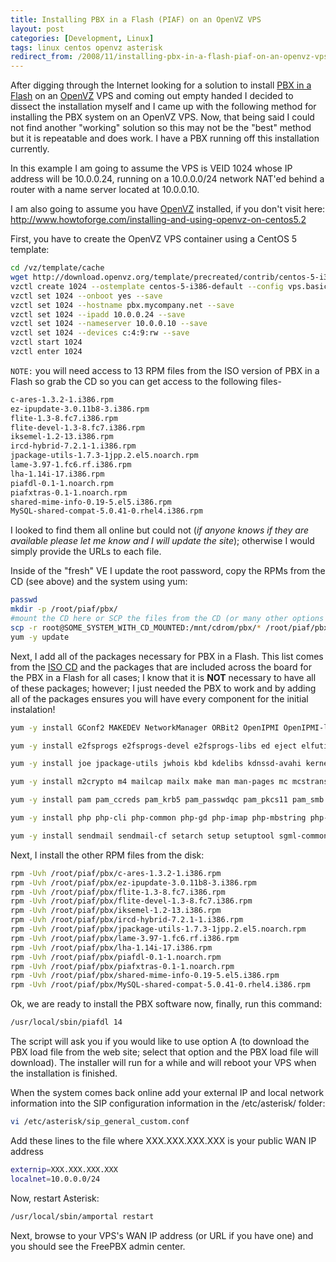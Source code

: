 ```yaml
---
title: Installing PBX in a Flash (PIAF) on an OpenVZ VPS
layout: post
categories: [Development, Linux]
tags: linux centos openvz asterisk
redirect_from: /2008/11/installing-pbx-in-a-flash-piaf-on-an-openvz-vps
---
```


After digging through the Internet looking for a solution to install <a href="http://pbxinaflash.net/">PBX in a Flash</a> on an <a href="http://wiki.openvz.org">OpenVZ</a> VPS and coming out empty handed I decided to dissect the installation myself and I came up with the following method for installing the PBX system on an OpenVZ VPS.  Now, that being said I could not find another "working" solution so this may not be the "best" method but it is repeatable and does work.  I have a PBX running off this installation currently.

In this example I am going to assume the VPS is VEID 1024 whose IP address will be 10&#46;0&#46;0&#46;24, running on a 10&#46;0&#46;0&#46;0&#47;24 network NAT'ed behind a router with a name server located at 10&#46;0&#46;0&#46;10&#46;

I am also going to assume you have <a href="http://wiki.openvz.org">OpenVZ</a> installed, if you don't visit here: <a href="http://www.howtoforge.com/installing-and-using-openvz-on-centos5.2">http://www.howtoforge.com/installing-and-using-openvz-on-centos5.2</a>

First, you have to create the OpenVZ VPS container using a CentOS 5 template&#58;

```bash
cd /vz/template/cache
wget http://download.openvz.org/template/precreated/contrib/centos-5-i386-default.tar.gz
vzctl create 1024 --ostemplate centos-5-i386-default --config vps.basic
vzctl set 1024 --onboot yes --save
vzctl set 1024 --hostname pbx.mycompany.net --save
vzctl set 1024 --ipadd 10.0.0.24 --save
vzctl set 1024 --nameserver 10.0.0.10 --save
vzctl set 1024 --devices c:4:9:rw --save
vzctl start 1024
vzctl enter 1024
```

`NOTE:` you will need access to 13 RPM files from the ISO version of PBX in a Flash so grab the CD so you can get access to the following files-

```bash
c-ares-1.3.2-1.i386.rpm
ez-ipupdate-3.0.11b8-3.i386.rpm
flite-1.3-8.fc7.i386.rpm
flite-devel-1.3-8.fc7.i386.rpm
iksemel-1.2-13.i386.rpm
ircd-hybrid-7.2.1-1.i386.rpm
jpackage-utils-1.7.3-1jpp.2.el5.noarch.rpm
lame-3.97-1.fc6.rf.i386.rpm
lha-1.14i-17.i386.rpm
piafdl-0.1-1.noarch.rpm
piafxtras-0.1-1.noarch.rpm
shared-mime-info-0.19-5.el5.i386.rpm
MySQL-shared-compat-5.0.41-0.rhel4.i386.rpm
```

I looked to find them all online but could not (<em>if anyone knows if they are available please let me know and I will update the site</em>)&#59; otherwise I would simply provide the URLs to each file.

Inside of the "fresh" VE I update the root password, copy the RPMs from the CD (see above) and the system using yum&#58;

```bash
passwd
mkdir -p /root/piaf/pbx/
#mount the CD here or SCP the files from the CD (or many other options -- but put the 13 RPMs in /root/piaf/pbx/)
scp -r root@SOME_SYSTEM_WITH_CD_MOUNTED:/mnt/cdrom/pbx/* /root/piaf/pbx/
yum -y update
```

Next, I add all of the packages necessary for PBX in a Flash.  This list comes from the <a href="http://pbxinaflash.net/downloads/">ISO CD</a> and the packages that are included across the board for the PBX in a Flash for all cases; I know that it is <strong>NOT</strong> necessary to have all of these packages; however&#59; I just needed the PBX to work and by adding all of the packages ensures you will have every component for the initial instalation&#33;

```bash
yum -y install GConf2 MAKEDEV NetworkManager ORBit2 OpenIPMI OpenIPMI-libs SysVinit acpid alsa-lib alsa-utils amtu anaconda anaconda-runtime anacron apmd apr apr-util arts aspell aspell-en at atk attr audiofile audiofile-devel audit audit-libs audit-libs-python authconfig authconfig-gtk autoconf autofs automake avahi avahi-glib avahi-qt3 basesystem bash bc beecrypt bind bind-libs bind-utils binutils bison bluez-gnome bluez-libs bluez-utils booty busybox-anaconda bzip2 bzip2-libs c-ares cairo ccid cdparanoia-libs centos-release centos-release-notes chkconfig chkfontpath comps-extras conman coolkey coreutils cpio cpp cpuspeed cracklib cracklib-dicts crash createrepo crontabs cryptsetup-luks cups cups-libs curl curl-devel cvs cyrus-sasl cyrus-sasl-lib cyrus-sasl-plain db4 dbus dbus-glib dbus-python dejavu-lgc-fonts desktop-backgrounds-basic desktop-file-utils device-mapper device-mapper-multipath dhcdbd dhclient dhcp dhcpv6-client diffutils dmidecode dmraid dos2unix dosfstools dump

yum -y install e2fsprogs e2fsprogs-devel e2fsprogs-libs ed eject elfutils elfutils-libelf elfutils-libs esound ethtool exim expat fbset file filesystem findutils finger firstboot firstboot-tui flex fontconfig freetype ftp gamin gamin-devel gamin-python gawk gcc gcc-c++ gd gdbm gettext glib2 glib2-devel glibc glibc-common glibc-devel glibc-headers gmp gnome-keyring gnome-mime-data gnome-mount gnome-python2 gnome-python2-bonobo gnome-python2-canvas gnome-python2-gconf gnome-python2-gnomevfs gnome-vfs2 gnupg gnutls gnutls-utils gpm grep groff grub gtk2 gtk2-devel gtk2-engines gzip hal hesiod hicolor-icon-theme htdig htmlview httpd hwdata ibmasm ifd-egate imake info initscripts iproute ipsec-tools iptables iptables-ipv6 iptstate iputils irda-utils irqbalance isdn4k-utils

yum -y install joe jpackage-utils jwhois kbd kdelibs kdnssd-avahi kernel kernel-devel kernel-headers keyutils keyutils-libs keyutils-libs-devel kpartx krb5-devel krb5-libs krb5-workstation ksh kudzu lcms less lftp libFS libICE libIDL libSM libX11 libXScrnSaver libXTrap libXau libXaw libXcomposite libXcursor libXdamage libXdmcp libXext libXfixes libXfont libXfontcache libXft libXi libXinerama libXmu libXpm libXrandr libXrender libXres libXt libXtst libXv libXxf86dga libXxf86misc libXxf86vm libacl libaio libart_lgpl libattr libbdevid-python libbonobo libbonoboui libc-client libcap libdaemon libdhcp libdhcp4client libdhcp6client libdmx libdrm libevent libfontenc libgcc libgcrypt libgcrypt-devel libglade2 libgnome libgnomecanvas libgnomeui libgomp libgpg-error libgpg-error-devel libgssapi libidn libidn-devel libjpeg libmng libnl libnotify libogg libpcap libpng libraw1394 libselinux libselinux-devel libselinux-python libsemanage libsepol libsepol-devel libstdc++ libstdc++-devel libsysfs libtermcap libtermcap-devel libtiff libtiff-devel libtool-ltdl libtool-ltdl-devel libusb libusb-devel libuser libutempter libvolume_id libvorbis libwnck libwvstreams libxkbfile libxml2 libxml2-devel libxml2-python libxslt lksctp-tools lm_sensors logrotate logwatch lsof lvm2

yum -y install m2crypto m4 mailcap mailx make man man-pages mc mcstrans mdadm mesa-libGL mesa-libGLU metacity mgetty microcode_ctl mingetty mkbootdisk mkinitrd mkisofs mktemp mlocate mod_perl module-init-tools mtools mtr mysql mysql-devel mysql-server nano nash nc ncurses ncurses-devel neon net-snmp net-snmp-libs net-tools netpbm netpbm-progs newt newt-devel nfs-utils-lib nmap notification-daemon notify-python nscd nspr nss nss-tools nss_db nss_ldap ntp ntsysv numactl oddjob oddjob openjade openldap opensp openssh openssh-clients openssh-server openssl openssl-devel

yum -y install pam pam_ccreds pam_krb5 pam_passwdqc pam_pkcs11 pam_smb pango pango-devel paps parted passwd patch pax pciutils pcmciautils pcre pcsc-lite pcsc-lite-libs perl perl-Archive-Tar perl-Archive-Zip perl-BSD-Resource perl-Bit-Vector perl-Carp-Clan perl-Compress-Zlib perl-Convert-ASN1 perl-Crypt-SSLeay perl-DBD-MySQL perl-DBD-Pg perl-DBI perl-Date-Calc perl-DateManip perl-Digest-HMAC perl-Digest-SHA1 perl-HTML-Parser perl-HTML-Tagset perl-IO-Socket-INET6 perl-IO-Socket-SSL perl-IO-String perl-IO-Zlib perl-LDAP perl-NKF perl-Net-DNS perl-Net-IP perl-Net-SSLeay perl-Net-Telnet perl-SGMLSpm perl-Socket6 perl-String-CRC32 perl-URI perl-XML-Dumper perl-XML-Grove perl-XML-LibXML perl-XML-LibXML-Common perl-XML-NamespaceSupport perl-XML-Parser perl-XML-SAX perl-XML-Simple perl-XML-Twig perl-libwww-perl perl-libxml-perl perl-suidperl

yum -y install php php-cli php-common php-gd php-imap php-mbstring php-mysql php-pdo php-pear php-pear-DB pinfo pirut pkgconfig pkinit-nss pm-utils policycoreutils popt portmap postfix postgresql-libs ppp prelink procmail procps psacct psmisc pycairo pygobject2 pygtk2 pygtk2 pykickstart pyorbit pyparted python python-elementtree python-numeric python-pyblock python-sqlite python-urlgrabber pyxf86config qt quota rdate rdist readahead readline redhat-artwork redhat-logos redhat-lsb redhat-menus redhat-rpm-config rhpl rhpxl rmt rng-utils rp-pppoe rpm rpm-build rpm-libs rpm-python rsh rsync ruby ruby-libs samba samba-common screen sed selinux-policy selinux-policy-targeted

yum -y install sendmail sendmail-cf setarch setup setuptool sgml-common shadow-utils slang slang-devel smartmontools sos sox specspo speex sqlite squashfs-tools startup-notification stunnel subversion sudo symlinks sysfsutils sysklogd syslinux system-config-date system-config-display system-config-keyboard system-config-kickstart system-config-language system-config-network system-config-network system-config-securitylevel system-config-securitylevel-tui system-config-soundcard system-config-users talk tar tcp_wrappers tcpdump tcsh telnet termcap tftp-server time tmpwatch traceroute tree ttmkfdir tzdata udev unix2dos unixODBC unzip usbutils usermode usermode util-linux
```

Next, I install the other RPM files from the disk&#58;

```bash
rpm -Uvh /root/piaf/pbx/c-ares-1.3.2-1.i386.rpm
rpm -Uvh /root/piaf/pbx/ez-ipupdate-3.0.11b8-3.i386.rpm
rpm -Uvh /root/piaf/pbx/flite-1.3-8.fc7.i386.rpm
rpm -Uvh /root/piaf/pbx/flite-devel-1.3-8.fc7.i386.rpm
rpm -Uvh /root/piaf/pbx/iksemel-1.2-13.i386.rpm
rpm -Uvh /root/piaf/pbx/ircd-hybrid-7.2.1-1.i386.rpm
rpm -Uvh /root/piaf/pbx/jpackage-utils-1.7.3-1jpp.2.el5.noarch.rpm
rpm -Uvh /root/piaf/pbx/lame-3.97-1.fc6.rf.i386.rpm
rpm -Uvh /root/piaf/pbx/lha-1.14i-17.i386.rpm
rpm -Uvh /root/piaf/pbx/piafdl-0.1-1.noarch.rpm
rpm -Uvh /root/piaf/pbx/piafxtras-0.1-1.noarch.rpm
rpm -Uvh /root/piaf/pbx/shared-mime-info-0.19-5.el5.i386.rpm
rpm -Uvh /root/piaf/pbx/MySQL-shared-compat-5.0.41-0.rhel4.i386.rpm
```

Ok, we are ready to install the PBX software now, finally, run this command&#58;

```bash
/usr/local/sbin/piafdl 14
```

The script will ask you if you would like to use option A (to download the PBX load file from the web site; select that option and the PBX load file will download).  The installer will run for a while and will reboot your VPS when the installation is finished.

When the system comes back online add your external IP and local network information into the SIP configuration information in the /etc/asterisk/ folder&#58;

```bash
vi /etc/asterisk/sip_general_custom.conf
```

Add these lines to the file where XXX.XXX.XXX.XXX is your public WAN IP address

```bash
externip=XXX.XXX.XXX.XXX
localnet=10.0.0.0/24
```

Now, restart Asterisk&#58;

```bash
/usr/local/sbin/amportal restart
```

Next, browse to your VPS's WAN IP address (or URL if you have one) and you should see the FreePBX admin center.

